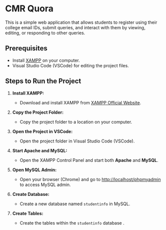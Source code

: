 # CMR Quora

This is a simple web application that allows students to register using their college email IDs, submit queries, and interact with them by viewing, editing, or responding to other queries.

## Prerequisites

- Install [XAMPP](https://www.apachefriends.org/index.html) on your computer.
- Visual Studio Code (VSCode) for editing the project files.

## Steps to Run the Project

1. **Install XAMPP:**
   - Download and install XAMPP from [XAMPP Official Website](https://www.apachefriends.org/index.html).

2. **Copy the Project Folder:**
   - Copy the project folder to a location on your computer.

3. **Open the Project in VSCode:**
   - Open the project folder in Visual Studio Code (VSCode).

4. **Start Apache and MySQL:**
   - Open the XAMPP Control Panel and start both **Apache** and **MySQL**.

5. **Open MySQL Admin:**
   - Open your browser (Chrome) and go to [http://localhost/phpmyadmin](http://localhost/phpmyadmin) to access MySQL admin.

6. **Create Database:**
   - Create a new database named `studentinfo` in MySQL.

7. **Create Tables:**
   - Create the tables within the `studentinfo` database .

